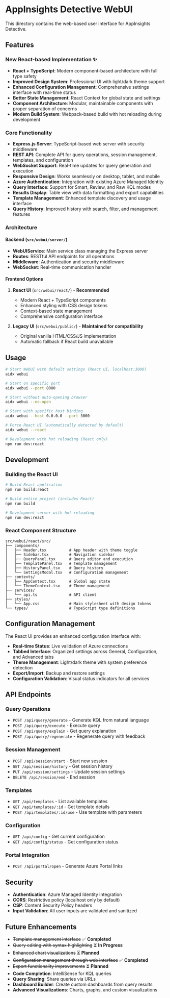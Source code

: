 # AppInsights Detective WebUI

This directory contains the web-based user interface for AppInsights Detective.

## Features

### New React-based Implementation ✨
- **React + TypeScript**: Modern component-based architecture with full type safety
- **Improved Design System**: Professional UI with light/dark theme support
- **Enhanced Configuration Management**: Comprehensive settings interface with real-time status
- **Better State Management**: React Context for global state and settings
- **Component Architecture**: Modular, maintainable components with proper separation of concerns
- **Modern Build System**: Webpack-based build with hot reloading during development

### Core Functionality
- **Express.js Server**: TypeScript-based web server with security middleware
- **REST API**: Complete API for query operations, session management, templates, and configuration
- **WebSocket Support**: Real-time updates for query generation and execution
- **Responsive Design**: Works seamlessly on desktop, tablet, and mobile
- **Azure Authentication**: Integration with existing Azure Managed Identity
- **Query Interface**: Support for Smart, Review, and Raw KQL modes
- **Results Display**: Table view with data formatting and export capabilities
- **Template Management**: Enhanced template discovery and usage interface
- **Query History**: Improved history with search, filter, and management features

### Architecture

#### Backend (`src/webui/server/`)
- **WebUIService**: Main service class managing the Express server
- **Routes**: RESTful API endpoints for all operations
- **Middleware**: Authentication and security middleware
- **WebSocket**: Real-time communication handler

#### Frontend Options
1. **React UI** (`src/webui/react/`) - **Recommended**
   - Modern React + TypeScript components
   - Enhanced styling with CSS design tokens
   - Context-based state management
   - Comprehensive configuration interface

2. **Legacy UI** (`src/webui/public/`) - **Maintained for compatibility**
   - Original vanilla HTML/CSS/JS implementation
   - Automatic fallback if React build unavailable

## Usage

```bash
# Start WebUI with default settings (React UI, localhost:3000)
aidx webui

# Start on specific port
aidx webui --port 8080

# Start without auto-opening browser
aidx webui --no-open

# Start with specific host binding
aidx webui --host 0.0.0.0 --port 3000

# Force React UI (automatically detected by default)
aidx webui --react

# Development with hot reloading (React only)
npm run dev:react
```

## Development

### Building the React UI

```bash
# Build React application
npm run build:react

# Build entire project (includes React)
npm run build

# Development server with hot reloading
npm run dev:react
```

### React Component Structure

```
src/webui/react/src/
├── components/
│   ├── Header.tsx          # App header with theme toggle
│   ├── Sidebar.tsx         # Navigation sidebar
│   ├── QueryPanel.tsx      # Query editor and execution
│   ├── TemplatePanel.tsx   # Template management
│   ├── HistoryPanel.tsx    # Query history
│   └── SettingsModal.tsx   # Configuration management
├── contexts/
│   ├── AppContext.tsx      # Global app state
│   └── ThemeContext.tsx    # Theme management
├── services/
│   └── api.ts              # API client
├── styles/
│   └── App.css             # Main stylesheet with design tokens
└── types/                  # TypeScript type definitions
```

## Configuration Management

The React UI provides an enhanced configuration interface with:

- **Real-time Status**: Live validation of Azure connections
- **Tabbed Interface**: Organized settings across General, Configuration, and Advanced tabs  
- **Theme Management**: Light/dark theme with system preference detection
- **Export/Import**: Backup and restore settings
- **Configuration Validation**: Visual status indicators for all services

## API Endpoints

### Query Operations
- `POST /api/query/generate` - Generate KQL from natural language
- `POST /api/query/execute` - Execute query
- `POST /api/query/explain` - Get query explanation
- `POST /api/query/regenerate` - Regenerate query with feedback

### Session Management
- `POST /api/session/start` - Start new session
- `GET /api/session/history` - Get session history
- `PUT /api/session/settings` - Update session settings
- `DELETE /api/session/end` - End session

### Templates
- `GET /api/templates` - List available templates
- `GET /api/templates/:id` - Get template details
- `POST /api/templates/:id/use` - Use template with parameters

### Configuration
- `GET /api/config` - Get current configuration
- `GET /api/config/status` - Get configuration status

### Portal Integration
- `POST /api/portal/open` - Generate Azure Portal links

## Security

- **Authentication**: Azure Managed Identity integration
- **CORS**: Restrictive policy (localhost only by default)
- **CSP**: Content Security Policy headers
- **Input Validation**: All user inputs are validated and sanitized

## Future Enhancements

- ~~Template management interface~~ ✅ **Completed**
- ~~Query editing with syntax highlighting~~ ⏳ **In Progress**
- ~~Enhanced chart visualizations~~ ⏳ **Planned**
- ~~Configuration management through web interface~~ ✅ **Completed**
- ~~Export functionality improvements~~ ⏳ **Planned**
- **Code Completion**: IntelliSense for KQL queries
- **Query Sharing**: Share queries via URLs
- **Dashboard Builder**: Create custom dashboards from query results
- **Advanced Visualizations**: Charts, graphs, and custom visualizations